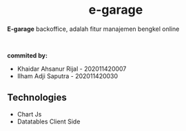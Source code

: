 <h1 align="center">e-garage</h1>

<p>
<b>E-garage</b> backoffice, adalah fitur manajemen bengkel online
</p>

<br>
<p><b>commited by:</b></p>
<ul>
<li>Khaidar Ahsanur Rijal - 202011420007</li>
<li>Ilham Adji Saputra - 202011420030</li>
</ul>

<h2>Technologies</h2>
<ul>
<li>Chart Js</li>
<li>Datatables Client Side</li>
</ul>


